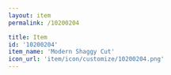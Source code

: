 ```yaml
---
layout: item
permalink: /10200204

title: Item
id: '10200204'
item_name: 'Modern Shaggy Cut'
icon_url: 'item/icon/customize/10200204.png'
---
```


